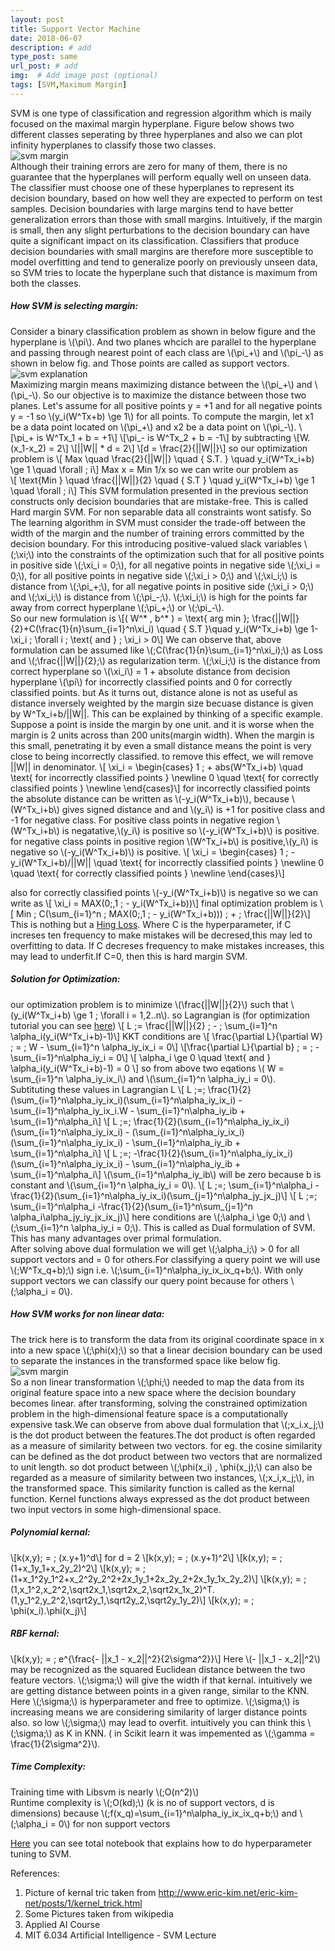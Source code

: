 ```yaml
---
layout: post
title: Support Vector Machine
date: 2018-06-07
description: # add
type_post: same
url_post: # add
img:  # Add image post (optional)
tags: [SVM,Maximum Margin]
---
```

SVM is one type of classification and regression algorithm  which is maily focused on the maximal margin hyperplane. Figure below shows two different classes seperating by three hyperplanes and also we can plot infinity hyperplanes to classify those two classes.  
![svm margin]({{site.baseurl}}/assets/img/svm.jpg)  
Although their training errors are zero for many of them, there is no guarantee that the hyperplanes will perform equally well on unseen data. The classifier must choose one of these hyperplanes to represent its decision boundary, based on how well they are expected to perform on test samples. Decision boundaries with large margins tend to have better generalization errors than those with small margins. Intuitively, if the margin is small, then any slight perturbations to the decision boundary can have quite a significant impact on its classification. Classifiers that produce decision boundaries with small margins are therefore more susceptible to model overfitting and tend to generalize poorly on previously unseen data, so SVM tries to locate the hyperplane such that distance is maximum from both the classes.  
##### How SVM is selecting margin: 
Consider a binary classification problem as shown in below figure and the hyperplane is \\(\pi\\). And two planes whcich are parallel to the hyperplane and passing through nearest point of each class are  \\(\pi_+\\) and  \\(\pi_-\\) as shown in below fig. and Those points are called as support vectors.  
![svm explanation]({{site.baseurl}}/assets/img/max_margin.jpg)  
Maximizing margin means maximizing distance between the \\(\pi_+\\) and  \\(\pi_-\\). So  our objective is to maximize the distance between those two planes. Let's assume for all positive points y = +1 and for all negative points y = -1 so \\(y_i(W^Tx+b) \ge 1\\) for all points. To compute the margin, let x1 be a data point located on \\(\pi_+\\) and x2 be a data point on \\(\pi_-\\).
\\[\pi_+ is W^Tx_1 + b = +1\\]
\\[\pi_- is W^Tx_2 + b = -1\\]
by subtracting
\\[W.(x_1-x_2) = 2\\]
\\[||W|| * d = 2\\]
\\[d = \frac{2}{||W||}\\]
so our optimization problem is
\\[ Max \quad \frac{2}{||W||} \quad { S.T. } \quad y_i(W^Tx_i+b) \ge 1 \quad \forall \; i\\]
Max x = Min 1/x so we can write our problem as  
\\[ \text{Min } \quad \frac{||W||}{2} \quad { S.T } \quad y_i(W^Tx_i+b) \ge 1 \quad \forall \; i\\]
This SVM formulation presented in the previous section constructs only decision boundaries that are mistake-free. This is called Hard margin SVM. For non separable data all constraints wont satisfy. So The learning algorithm in SVM must consider the trade-off between
the width of the margin and the number of training errors committed by the decision boundary. For this introducing positive-valued slack variables \\(\;\xi\;\\) into the constraints of the optimization such that for all positive points in positive side \\(\;\xi_i = 0\;\\), for all negative points in negative side \\(\;\xi_i = 0\;\\), for all positive points in negative side \\(\;\xi_i > 0\;\\) and \\(\;\xi_i\;\\) is distance from \\(\;\pi_+\;\\), for all negative points in positive side \(\;\xi_i > 0\;\\) and \\(\;\xi_i\;\\) is distance from \\(\;\pi_-\;\\). \\(\;\xi_i\;\\) is high for the points far away from correct hyperplane  \\(\;\pi_+\;\\) or \\(\;\pi_-\\).  
So our new formulation is 
\\[( W^* , b^* ) = \text{ arg min }\; \frac{||W||}{2}+C(\frac{1}{n}\sum_{i=1}^n\xi_i) \quad { S.T }\quad y_i(W^Tx_i+b) \ge 1-\xi_i \; \forall i \; \text{ and } \; \xi_i > 0\\]
We can observe that, above formulation can be assumed like \\(\;C(\frac{1}{n}\sum_{i=1}^n\xi_i)\;\\) as Loss and \\(\;\frac{||W||}{2}\;\\) as regularization term. \\(\;\xi_i\;\\) is the distance from correct hyperplane so \\(\xi_i\\) = 1 + absolute distance from decision hyperplane \\(\pi\\) for incorrectly classified points and 0  for correctly classified points. but As it turns out, distance alone is not as useful as distance inversely weighted by the margin size becuase distance is given by W^Tx_i+b/||W||. This can be explained by thinking of a specific example. Suppose a point is inside the margin by one unit. and it is worse when the margin is 2 units across than 200 units(margin width). When the margin is this small, penetrating it by even a small distance means the point is very close to being incorrectly classified. to remove this effect, we will remove ||W|| in denominator.
\\[ \xi_i = \begin{cases}
1 \; + abs(W^Tx_i+b) \quad \text{ for incorrectly classified points } \newline 
0 \quad \text{ for correctly classified points } \newline 
\end{cases}\\]
for incorrectly classified points the absolute distance can be written as \\(-y_i(W^Tx_i+b)\\),  because \\(W^Tx_i+b\\) gives signed distance and and \\(y_i\\) is +1 for positive class and -1 for negative class. For positive class points in negative region \\(W^Tx_i+b\\) is negatative,\\(y_i\\) is positive so  \\(-y_i(W^Tx_i+b)\\) is positive. for negative class points in positive region \\(W^Tx_i+b\\) is positive,\\(y_i\\) is negative so  \\(-y_i(W^Tx_i+b)\\) is positive.
\\[ \xi_i = \begin{cases}
1 \; - y_i(W^Tx_i+b)/||W|| \quad \text{ for incorrectly classified points } \newline 
0 \quad \text{ for correctly classified points } \newline 
\end{cases}\\]

also for correctly classified points \\(-y_i(W^Tx_i+b)\\) is negative so we can write as
\\[ \xi_i =  MAX(0\;,1 \; - y_i(W^Tx_i+b))\\]
final optimization problem is 
\\[ Min \; C(\sum_{i=1}^n \; MAX(0\;,1 \; - y_i(W^Tx_i+b))) \; + \; \frac{||W||}{2}\\]
This is nothing but a [Hing Loss](https://en.wikipedia.org/wiki/Hinge_loss).
Where C is the hyperparameter, if C increses ten frequency to make mistakes will be decresed,this may led to overfitting to data. If C decreses frequency to make mistakes increases, this may lead to underfit.If C=0, then this is hard margin SVM.  
##### Solution for Optimization:  
our optimization problem is to minimize \\(\frac{||W||}{2}\\) such that \\(y_i(W^Tx_i+b) \ge 1 \; \forall i = 1,2..n\\). so Lagrangian is (for optimization tutorial you can see [here](https://udibhaskar.github.io/ml_blog/Optimization/))
\\[ L \;= \frac{||W||}{2} \; - \; \sum_{i=1}^n \alpha_i(y_i(W^Tx_i+b)-1)\\]
KKT conditions are
\\[ \frac{\partial L}{\partial W} \; = \; W - \sum_{i=1}^n \alpha_iy_ix_i = 0\\]
\\[\frac{\partial L}{\partial b} \; = \; -\sum_{i=1}^n\alpha_iy_i = 0\\]
\\[ \alpha_i \ge 0 \quad \text{ and } \alpha_i(y_i(W^Tx_i+b)-1) = 0 \\]
so from above two eqations \\( W = \sum_{i=1}^n \alpha_iy_ix_i\\) and \\(\sum_{i=1}^n \alpha_iy_i = 0\\).  
Subtituting these values in Lagrangian L
\\[ L \;=\; \frac{1}{2}(\sum_{i=1}^n\alpha_iy_ix_i)(\sum_{i=1}^n\alpha_iy_ix_i) - \sum_{i=1}^n\alpha_iy_ix_i.W - \sum_{i=1}^n\alpha_iy_ib + \sum_{i=1}^n\alpha_i\\]
\\[ L \;=\;  \frac{1}{2}(\sum_{i=1}^n\alpha_iy_ix_i)(\sum_{i=1}^n\alpha_iy_ix_i) - (\sum_{i=1}^n\alpha_iy_ix_i)(\sum_{i=1}^n\alpha_iy_ix_i) - \sum_{i=1}^n\alpha_iy_ib + \sum_{i=1}^n\alpha_i\\]
\\[ L \;=\;  -\frac{1}{2}(\sum_{i=1}^n\alpha_iy_ix_i)(\sum_{i=1}^n\alpha_iy_ix_i) - \sum_{i=1}^n\alpha_iy_ib + \sum_{i=1}^n\alpha_i\\]
\\(\sum_{i=1}^n\alpha_iy_ib\\)  will be zero because b is constant and  \\(\sum_{i=1}^n \alpha_iy_i = 0\\).
\\[ L \;=\; \sum_{i=1}^n\alpha_i -\frac{1}{2}(\sum_{i=1}^n\alpha_iy_ix_i)(\sum_{j=1}^n\alpha_jy_jx_j)\\]
\\[ L \;=\; \sum_{i=1}^n\alpha_i -\frac{1}{2}(\sum_{i=1}^n\sum_{j=1}^n \alpha_i\alpha_jy_iy_jx_ix_j)\\]
here conditions are \\(\;\alpha_i \ge 0\;\\)  and \\(\;\sum_{i=1}^n \alpha_iy_i = 0\;\\).  This is called as Dual formulation of SVM. This has many advantages over primal formulation.  
After solving above dual formulation we will get \\(\;\alpha_i\;\\) > 0  for all support vectors and = 0 for others.For classifying a query point we will use \\(\;W^Tx_q+b)\;\\) sign i.e. \\(\;\sum_{i=1}^n\alpha_iy_ix_ix_q+b\;\\). With only support vectors we can classify our query point because for others \\(\;\alpha_i = 0\\).  
##### How SVM works for non linear data:
The trick here is to transform the data from its original coordinate space in x into a new space \\(\;\phi(x)\;\\) so that a linear decision boundary can be used to separate the instances in the transformed space like below fig.  
![svm margin]({{site.baseurl}}/assets/img/data_2d_to_3d.jpg)  
So a non linear transformation \\(\;\phi\;\\) needed to map the data from its original feature space into a new space where the decision boundary becomes linear. after transforming, solving the constrained optimization problem in the high-dimensional feature space is a computationally expensive task.We can observe from above dual formulation that \\(\;x_i.x_j\;\\) is the dot product between the features.The dot product is often regarded as a measure of similarity between two vectors. for eg. the cosine similarity can be defined as the dot product between two vectors that are normalized to unit length. so dot product between \\(\;\phi(x_i) , \phi(x_j)\;\\) can also be regarded as a measure of similarity between two instances, \\(\;x_i,x_j\;\\), in the transformed space. This similarity function is called as the kernal function. Kernel functions always expressed as the dot product between two input vectors in some high-dimensional space.  
##### Polynomial kernal:  
\\[k(x,y)\; = \; (x.y+1)^d\\]
for d = 2 
\\[k(x,y)\; = \; (x.y+1)^2\\]
\\[k(x,y)\; = \; (1+x_1y_1+x_2y_2)^2\\]
\\[k(x,y)\; = \; (1+x_1^2y_1^2+x_2^2y_2^2+2x_1y_1+2x_2y_2+2x_1y_1x_2y_2)\\]
\\[k(x,y)\; = \; (1,x_1^2,x_2^2,\sqrt2x_1,\sqrt2x_2,\sqrt2x_1x_2)^T.(1,y_1^2,y_2^2,\sqrt2y_1,\sqrt2y_2,\sqrt2y_1y_2)\\]
\\[k(x,y)\; = \; \phi(x_i).\phi(x_j)\\]
##### RBF kernal:  
\\[k(x,y)\; = \; e^{\frac{- ||x_1 - x_2||^2}{2\sigma^2}}\\]
Here \\(- ||x_1 - x_2||^2\\) may be recognized as the squared Euclidean distance between the two feature vectors. \\(\;\sigma\;\\) will give the width if that kernal. intuitively we are getting distance between points in a given range, similar to the KNN. Here \\(\;\sigma\;\\) is hyperparameter and free to optimize. \\(\;\sigma\;\\) is increasing means we are considering similarity of larger distance points also. so low \\(\;\sigma\;\\) may lead to overfit. intuitively you can think this \\(\;\sigma\;\\) as K in KNN. ( in Scikit learn it was impemented as \\(\;\gamma = \frac{1}{2\sigma^2}\\).  
##### Time Complexity:  
Training time with Libsvm is nearly \\(\;O(n^2)\\)  
Runtime complexity is \\(\;O(kd)\;\\) (k is no of support vectors, d is dimensions) because \\(\;f(x_q)=\sum_{i=1}^n\alpha_iy_ix_ix_q+b\;\\) and \\(\;\alpha_i = 0\\) for non support vectors  

[Here](https://github.com/UdiBhaskar/Data-Science-ML/blob/master/SVM/SVM%20on%20Amazon%20Food%20Reviews.ipynb) you can see total notebook that explains how to do hyperparameter tuning to SVM.  

References:  
1. Picture of kernal tric taken from http://www.eric-kim.net/eric-kim-net/posts/1/kernel_trick.html
2. Some Pictures taken from wikipedia
3. Applied AI Course
4. MIT 6.034 Artificial Intelligence - SVM Lecture
